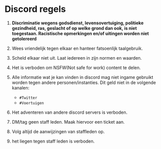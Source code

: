 # Discord regels

1. **Discriminatie wegens godsdienst, levensovertuiging, politieke gezindheid, ras, geslacht of op welke grond dan ook, is niet toegestaan. Racistische opmerkingen en/of uitingen worden niet getolereerd**

1. Wees vriendelijk tegen elkaar en hanteer fatsoenlijk taalgebruik.

1. Scheld elkaar niet uit. Laat iedereen in zijn normen en waarden.

1. Het is verboden om NSFW(Not safe for work) content te delen.

1. Alle informatie wat je kan vinden in discord mag niet ingame gebruikt worden tegen andere personen/instanties.
   Dit geld niet in de volgende kanalen:

   - `#Twitter`
   - `#Voertuigen`

1. Het adventeren van andere discord servers is verboden.

1. DM/tag geen staff leden. Maak hiervoor een ticket aan.

1. Volg altijd de aanwijzingen van staffleden op.

1. het liegen tegen staff leden is verboden.
